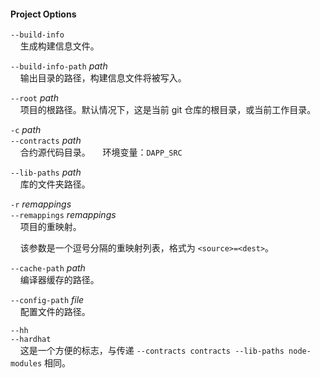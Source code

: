 #### Project Options

`--build-info`  
&nbsp;&nbsp;&nbsp;&nbsp;生成构建信息文件。

`--build-info-path` *path*  
&nbsp;&nbsp;&nbsp;&nbsp;输出目录的路径，构建信息文件将被写入。

`--root` *path*  
&nbsp;&nbsp;&nbsp;&nbsp;项目的根路径。默认情况下，这是当前 git 仓库的根目录，或当前工作目录。

`-c` *path*  
`--contracts` *path*  
&nbsp;&nbsp;&nbsp;&nbsp;合约源代码目录。
&nbsp;&nbsp;&nbsp;&nbsp;环境变量：`DAPP_SRC`

`--lib-paths` *path*  
&nbsp;&nbsp;&nbsp;&nbsp;库的文件夹路径。

`-r` *remappings*  
`--remappings` *remappings*  
&nbsp;&nbsp;&nbsp;&nbsp;项目的重映射。

&nbsp;&nbsp;&nbsp;&nbsp;该参数是一个逗号分隔的重映射列表，格式为 `<source>=<dest>`。

`--cache-path` *path*  
&nbsp;&nbsp;&nbsp;&nbsp;编译器缓存的路径。

`--config-path` *file*  
&nbsp;&nbsp;&nbsp;&nbsp;配置文件的路径。

`--hh`  
`--hardhat`  
&nbsp;&nbsp;&nbsp;&nbsp;这是一个方便的标志，与传递 `--contracts contracts --lib-paths node-modules` 相同。
